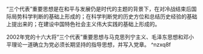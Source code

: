 “三个代表”重要思想是在和平与发展仍是时代的主题的背景下，在对冷战结束后国际局势科学判断的基础上形成的；在科学判断党的历史方位和总结历史经验的基础上提出来的；在建设中国特色社会主义伟大实践的基础上形成的。

2002年党的十六大将“三个代表”重要思想与马克思列宁主义、毛泽东思想和邓小平理论一道确立为党必须长期坚持的指导思想，并写入党章。 ^nzxq8f